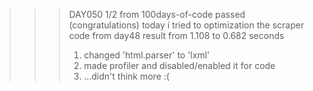 >>> DAY050 
>>> 1/2 from 100days-of-code passed (congratulations)
>>> today i tried to optimization the scraper code from day48 
>>> result from 1.108 to 0.682 seconds 
>>> 1) changed 'html.parser' to 'lxml'
>>> 2) made profiler and disabled/enabled it for code
>>> 3) ...didn't think more :(
